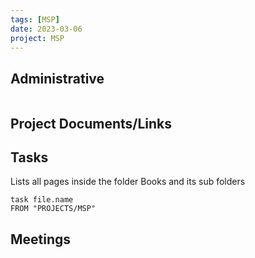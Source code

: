 ```yaml
---
tags: [MSP]
date: 2023-03-06
project: MSP
---
```


## Administrative
```dataviewjs
```

## Project Documents/Links

## Tasks
Lists all pages inside the folder Books and its sub folders 
```dataview 
task file.name
FROM "PROJECTS/MSP" 
```

## Meetings
